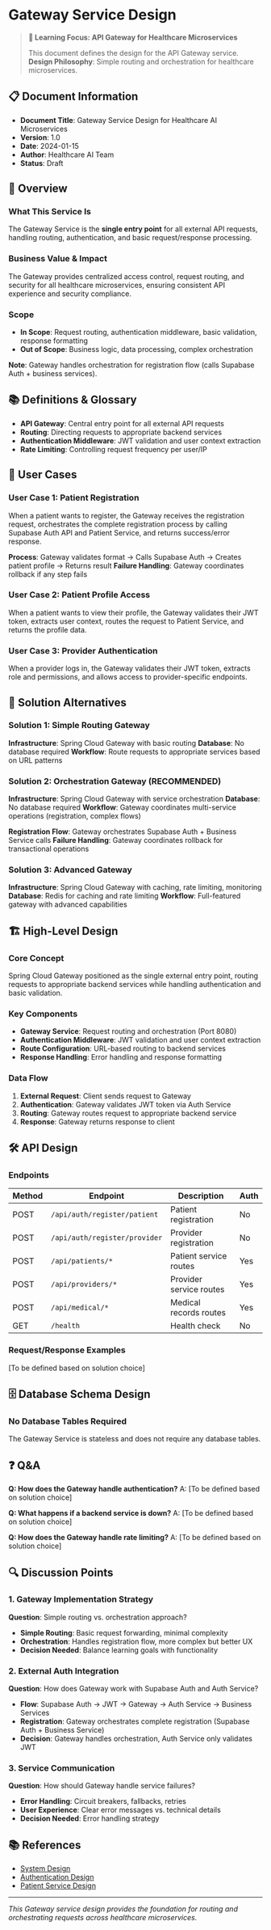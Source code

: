 # Gateway Service Design

> **🎯 Learning Focus: API Gateway for Healthcare Microservices**
>
> This document defines the design for the API Gateway service.
> **Design Philosophy**: Simple routing and orchestration for healthcare microservices.

## 📋 **Document Information**

- **Document Title**: Gateway Service Design for Healthcare AI Microservices
- **Version**: 1.0
- **Date**: 2024-01-15
- **Author**: Healthcare AI Team
- **Status**: Draft

## 🎯 **Overview**

### **What This Service Is**
The Gateway Service is the **single entry point** for all external API requests, handling routing, authentication, and basic request/response processing.

### **Business Value & Impact**
The Gateway provides centralized access control, request routing, and security for all healthcare microservices, ensuring consistent API experience and security compliance.

### **Scope**
- **In Scope**: Request routing, authentication middleware, basic validation, response formatting
- **Out of Scope**: Business logic, data processing, complex orchestration

**Note**: Gateway handles orchestration for registration flow (calls Supabase Auth + business services).

## 📚 **Definitions & Glossary**

- **API Gateway**: Central entry point for all external API requests
- **Routing**: Directing requests to appropriate backend services
- **Authentication Middleware**: JWT validation and user context extraction
- **Rate Limiting**: Controlling request frequency per user/IP

## 👥 **User Cases**

### **User Case 1: Patient Registration**
When a patient wants to register, the Gateway receives the registration request, orchestrates the complete registration process by calling Supabase Auth API and Patient Service, and returns success/error response.

**Process**: Gateway validates format → Calls Supabase Auth → Creates patient profile → Returns result
**Failure Handling**: Gateway coordinates rollback if any step fails

### **User Case 2: Patient Profile Access**
When a patient wants to view their profile, the Gateway validates their JWT token, extracts user context, routes the request to Patient Service, and returns the profile data.

### **User Case 3: Provider Authentication**
When a provider logs in, the Gateway validates their JWT token, extracts role and permissions, and allows access to provider-specific endpoints.

## 🔧 **Solution Alternatives**

### **Solution 1: Simple Routing Gateway**
**Infrastructure**: Spring Cloud Gateway with basic routing
**Database**: No database required
**Workflow**: Route requests to appropriate services based on URL patterns

### **Solution 2: Orchestration Gateway (RECOMMENDED)**
**Infrastructure**: Spring Cloud Gateway with service orchestration
**Database**: No database required
**Workflow**: Gateway coordinates multi-service operations (registration, complex flows)

**Registration Flow**: Gateway orchestrates Supabase Auth + Business Service calls
**Failure Handling**: Gateway coordinates rollback for transactional operations

### **Solution 3: Advanced Gateway**
**Infrastructure**: Spring Cloud Gateway with caching, rate limiting, monitoring
**Database**: Redis for caching and rate limiting
**Workflow**: Full-featured gateway with advanced capabilities

## 🏗️ **High-Level Design**

### **Core Concept**
Spring Cloud Gateway positioned as the single external entry point, routing requests to appropriate backend services while handling authentication and basic validation.

### **Key Components**
- **Gateway Service**: Request routing and orchestration (Port 8080)
- **Authentication Middleware**: JWT validation and user context extraction
- **Route Configuration**: URL-based routing to backend services
- **Response Handling**: Error handling and response formatting

### **Data Flow**
1. **External Request**: Client sends request to Gateway
2. **Authentication**: Gateway validates JWT token via Auth Service
3. **Routing**: Gateway routes request to appropriate backend service
4. **Response**: Gateway returns response to client

## 🛠️ **API Design**

### **Endpoints**
| Method | Endpoint | Description | Auth |
|--------|----------|-------------|------|
| POST | `/api/auth/register/patient` | Patient registration | No |
| POST | `/api/auth/register/provider` | Provider registration | No |
| POST | `/api/patients/*` | Patient service routes | Yes |
| POST | `/api/providers/*` | Provider service routes | Yes |
| POST | `/api/medical/*` | Medical records routes | Yes |
| GET | `/health` | Health check | No |

### **Request/Response Examples**
[To be defined based on solution choice]

## 🗄️ **Database Schema Design**

### **No Database Tables Required**
The Gateway Service is stateless and does not require any database tables.

## ❓ **Q&A**

**Q: How does the Gateway handle authentication?**
A: [To be defined based on solution choice]

**Q: What happens if a backend service is down?**
A: [To be defined based on solution choice]

**Q: How does the Gateway handle rate limiting?**
A: [To be defined based on solution choice]

## 🔍 **Discussion Points**

### **1. Gateway Implementation Strategy**
**Question**: Simple routing vs. orchestration approach?
- **Simple Routing**: Basic request forwarding, minimal complexity
- **Orchestration**: Handles registration flow, more complex but better UX
- **Decision Needed**: Balance learning goals with functionality

### **2. External Auth Integration**
**Question**: How does Gateway work with Supabase Auth and Auth Service?
- **Flow**: Supabase Auth → JWT → Gateway → Auth Service → Business Services
- **Registration**: Gateway orchestrates complete registration (Supabase Auth + Business Service)
- **Decision**: Gateway handles orchestration, Auth Service only validates JWT

### **3. Service Communication**
**Question**: How should Gateway handle service failures?
- **Error Handling**: Circuit breakers, fallbacks, retries
- **User Experience**: Clear error messages vs. technical details
- **Decision Needed**: Error handling strategy

## 📚 **References**

- [System Design](system-design.md)
- [Authentication Design](authentication-design.md)
- [Patient Service Design](patient-service-design.md)

---

*This Gateway service design provides the foundation for routing and orchestrating requests across healthcare microservices.*
